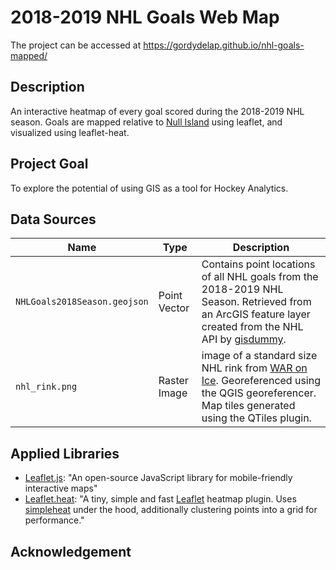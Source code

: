 # 2018-2019 NHL Goals Web Map

The project can be accessed at https://gordydelap.github.io/nhl-goals-mapped/

## Description
An interactive heatmap of every goal scored during the 2018-2019 NHL season. Goals are mapped relative to [Null Island](https://en.wikipedia.org/wiki/Null_Island) using leaflet, and visualized using leaflet-heat.

## Project Goal
To explore the potential of using GIS as a tool for Hockey Analytics.

## Data Sources
| Name                         | Type         | Description                                                                                                                                                                                                                         |
|------------------------------|--------------|-------------------------------------------------------------------------------------------------------------------------------------------------------------------------------------------------------------------------------------|
| `NHLGoals2018Season.geojson` | Point Vector | Contains point locations of all NHL goals from the 2018-2019 NHL Season. Retrieved from an ArcGIS feature layer created from the NHL API by [gisdummy](https://www.arcgis.com/home/item.html?id=7c382cb39e424a8ca9b4e3d717ad17f7).  |
| `nhl_rink.png`               | Raster Image | image of a standard size NHL rink from [WAR on Ice](http://blog.war-on-ice.com/make-your-own-nhl-rink-plot-in-r/index.html). Georeferenced using the QGIS georeferencer. Map tiles generated using the QTiles plugin.               |

## Applied Libraries
* [Leaflet.js](https://leafletjs.com/): "An open-source JavaScript library for mobile-friendly interactive maps"
* [Leaflet.heat](https://github.com/Leaflet/Leaflet.heat): "A tiny, simple and fast [Leaflet](http://leafletjs.com) heatmap plugin. Uses [simpleheat](https://github.com/mourner/simpleheat) under the hood, additionally clustering points into a grid for performance."


## Acknowledgement
